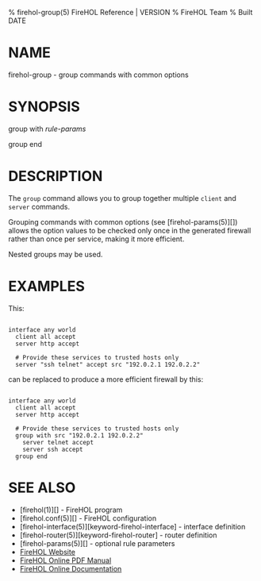 % firehol-group(5) FireHOL Reference | VERSION
% FireHOL Team
% Built DATE

# NAME

firehol-group - group commands with common options

# SYNOPSIS

group with *rule-params*

group end

# DESCRIPTION

The `group` command allows you to group together multiple `client` and
`server` commands.

Grouping commands with common options (see
[firehol-params(5)][]) allows the option values
to be checked only once in the generated firewall rather than once per
service, making it more efficient.

Nested groups may be used.

# EXAMPLES

This:

~~~~

interface any world
  client all accept
  server http accept

  # Provide these services to trusted hosts only
  server "ssh telnet" accept src "192.0.2.1 192.0.2.2"
~~~~

can be replaced to produce a more efficient firewall by this:

~~~~

interface any world
  client all accept
  server http accept

  # Provide these services to trusted hosts only
  group with src "192.0.2.1 192.0.2.2"
    server telnet accept
    server ssh accept
  group end
~~~~


# SEE ALSO

* [firehol(1)][] - FireHOL program
* [firehol.conf(5)][] - FireHOL configuration
* [firehol-interface(5)][keyword-firehol-interface] - interface definition
* [firehol-router(5)][keyword-firehol-router] - router definition
* [firehol-params(5)][] - optional rule parameters
* [FireHOL Website](http://firehol.org/)
* [FireHOL Online PDF Manual](http://firehol.org/firehol-manual.pdf)
* [FireHOL Online Documentation](http://firehol.org/documentation/)
